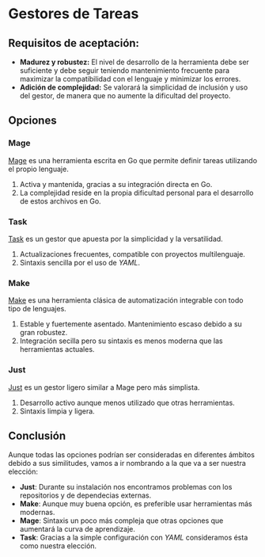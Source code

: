 # Gestores de Tareas
## Requisitos de aceptación:

- **Madurez y robustez:** El nivel de desarrollo de la herramienta debe ser suficiente y debe seguir teniendo mantenimiento frecuente para maximizar la compatibilidad con el lenguaje y minimizar los errores.
- **Adición de complejidad:** Se valorará la simplicidad de inclusión y uso del gestor, de manera que no aumente la dificultad del proyecto.

## Opciones
### Mage
[Mage](https://magefile.org/) es una herramienta escrita en Go que permite definir tareas utilizando el propio lenguaje.

1. Activa y mantenida, gracias a su integración directa en Go.
2. La complejidad reside en la propia dificultad personal para el desarrollo de estos archivos en Go.

### Task
[Task](https://taskfile.dev/) es un gestor que apuesta por la simplicidad y la versatilidad.

1. Actualizaciones frecuentes, compatible con proyectos multilenguaje.
2. Sintaxis sencilla por el uso de *YAML*.

### Make

[Make](https://www.gnu.org/software/make/) es una herramienta clásica de automatización integrable con todo tipo de lenguajes.

1. Estable y fuertemente asentado. Mantenimiento escaso debido a su gran robustez.
2. Integración secilla pero su sintaxis es menos moderna que las herramientas actuales.

### Just
[Just](https://just.systems/) es un gestor ligero similar a Mage pero más simplista.

1. Desarrollo activo aunque menos utilizado que otras herramientas.
2. Sintaxis limpia y ligera.

## Conclusión
Aunque todas las opciones podrían ser consideradas en diferentes ámbitos debido a sus similitudes, vamos a ir nombrando a la que va a ser nuestra elección:

- **Just**: Durante su instalación nos encontramos problemas con los repositorios y de dependecias externas.
- **Make**: Aunque muy buena opción, es preferible usar herramientas más modernas.
- **Mage**: Sintaxis un poco más compleja que otras opciones que aumentará la curva de aprendizaje.
- **Task**: Gracias a la simple configuración con *YAML* consideramos ésta como nuestra elección.

